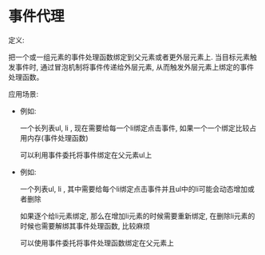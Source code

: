 # 事件代理

定义:

   把一个或一组元素的事件处理函数绑定到父元素或者更外层元素上. 当目标元素触发事件时, 通过冒泡机制将事件传递给外层元素, 从而触发外层元素上绑定的事件处理函数。

应用场景:

- 例如:

    一个长列表ul, li , 现在需要给每一个li绑定点击事件, 如果一个一个绑定比较占用内存(事件处理函数)

   可以利用事件委托将事件绑定在父元素ul上

- 例如:

  一个列表ul, li , 其中需要给每个li绑定点击事件并且ul中的li可能会动态增加或者删除

   如果逐个给li元素绑定, 那么在增加li元素的时候需要重新绑定, 在删除li元素的时候也需要解绑其事件处理函数, 比较麻烦

   可以使用事件委托将事件处理函数绑定在父元素上